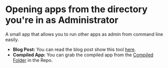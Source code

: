 # Opening apps from the directory you're in as Administrator

A small app that allows you to run other apps as admin from command line easily.

- **Blog Post:** You can read the blog post show this tool [here](http://go.beeming.net/2hpUzIG).
- **Compiled App:** You can grab the compiled app from the [Compiled Folder](http://go.beeming.net/2hpMyDC) in the Repo.
